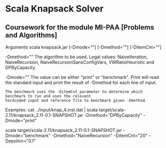 # Scala Knapsack Solver
## Coursework for the module MI-PAA [Problems and Algorithms]

Arguments
scala knapsack.jar [-Dmode="<mode>"] [-Dmethod="<method>"] [-DitemCnt="<n>"]

-Dmethod="<method>"
	The algorithm to be used. Legal values: NaiveIteration, NaiveRecursion, NaiveRecursionSansConfigVars,
	VWRatioHeuristic and DPByCapacity.

-Dmode="<mode>"
	The <mode> value can be either "print" or "benchmark". Print will read the standard input and print
	the result of -Dmethod for each line of input.

	The benchmark uses the -DitemCnt parameter to determine which benchmark to run and uses the relevant
	hardcoded input and reference file to benchmark given -Dmethod.

Examples:
cat ../input/knap_4.inst.dat | scala target/scala-2.11/knapsack_2.11-0.1-SNAPSHOT.jar -Dmethod="DPByCapacity" -Dmode="print"

scala target/scala-2.11/knapsack_2.11-0.1-SNAPSHOT.jar -Dmode="benchmark" -Dmethod="NaiveRecursion" -DitemCnt="20" -Depsilon="0.1"
